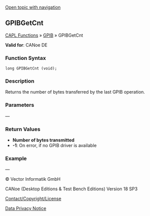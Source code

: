 [Open topic with navigation](../../../../../CANoeDEFamily.htm#Topics/CAPLFunctions/GPIB/Functions/CAPLfunctionGPIBGetCnt.md)

## GPIBGetCnt

[CAPL Functions](../../CAPLfunctions.md) » [GPIB](../CAPLfunctionsGPIBOverview.md) » GPIBGetCnt

**Valid for**: CANoe DE

### Function Syntax

```plaintext
long GPIBGetCnt (void);
```

### Description

Returns the number of bytes transferred by the last GPIB operation.

### Parameters

—

### Return Values

- **Number of bytes transmitted**
- **-1**: On error, if no GPIB driver is available

### Example

—

© Vector Informatik GmbH

CANoe (Desktop Editions & Test Bench Editions) Version 18 SP3

[Contact/Copyright/License](../../../Shared/ContactCopyrightLicense.md)

[Data Privacy Notice](https://www.vector.com/int/en/company/get-info/privacy-policy/)
